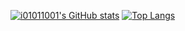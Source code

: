 [![i01011001's GitHub stats](https://github-readme-stats.vercel.app/api?username=i01011001&bg_color=000000&border_color=444444&title_color=eeeeee&text_color=bdbdbd)](https://github.com/i01011001)
[![Top Langs](https://github-readme-stats.vercel.app/api/top-langs/?username=i01011001&layout=donut&bg_color=000000&border_color=444444&title_color=eeeeee&text_color=bdbdbd)](https://github.com/i01011001)
